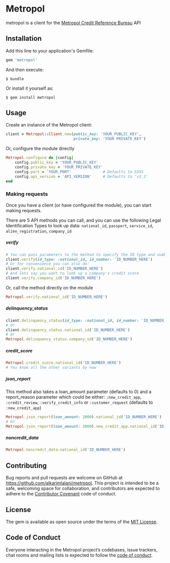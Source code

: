 Metropol
==============
metropol is a client for the [Metropol Credit Reference Bureau](https://www.metropol.co.ke/) API

## Installation

Add this line to your application's Gemfile:

```ruby
gem 'metropol'
```

And then execute:

    $ bundle

Or install it yourself as:

    $ gem install metropol

## Usage

Create an instance of the Metropol client:
```ruby
client = Metropol::Client.new(public_key: 'YOUR_PUBLIC_KEY',
							  private_key: 'YOUR PRIVATE_KEY')
```
Or, configure the module directly
```ruby
Metropol.configure do |config|
	config.public_key = 'YOUR_PUBLIC_KEY'
	config.private_key = 'YOUR_PRIVATE_KEY'
	config.port = 'YOUR_PORT'  			   # Defaults to 5555
    config.api_version = 'API_VERSION'     # Defaults to 'v2_1'
end
```
### Making requests
Once you have a client (or have configured the module), you can start making requests.

There are 5 API methods you can call, and you can use the following Legal Identification Types to look up data: `national_id`, `passport`, `service_id`, `alien_registration`, `company_id`

##### verify
```ruby
# You can pass parameters to the method to specify the ID type and number:
client.verify(id_type: :national_id, id_number: 'ID_NUMBER_HERE')
# Or for convenience you can also do:
client.verify.national_id('ID_NUMBER_HERE')
# And lets say you want to look up a company's credit score
client.verify.company_id('ID_NUMBER_HERE')
```

Or, call the method directly on the module
```ruby
Metropol.verify.national_id('ID_NUMBER_HERE')
```

##### delinquency_status
```ruby
client.delinquency_status(id_type: :national_id, id_number: 'ID_NUMBER_HERE')
# Or
client.delinquency_status.national_id('ID_NUMBER_HERE')
# Or
Metropol.delinquency_status.company_id('ID_NUMBER_HERE')
```
##### credit_score
```ruby
Metropol.credit_score.national_id('ID_NUMBER_HERE')
# You know all the other variants by now
```
##### json_report
This method also takes a loan_amount parameter (defaults to 0) and a report_reason parameter which could be either: `:new_credit_app`, `:credit_review`, `:verify_credit_info` or `:customer_request` (defaults to `:new_credit_app`)
```ruby
Metropol.json_report(loan_amount: 2000).national_id('ID_NUMBER_HERE')
# Or
Metropol.json_report(loan_amount: 2000).new_credit_app.national_id('ID_NUMBER_HERE')
```
##### noncredit_data
```ruby
Metropol.noncredit_data.national_id('ID_NUMBER_HERE')
```

## Contributing

Bug reports and pull requests are welcome on GitHub at https://github.com/alkarimlalani/metropol. This project is intended to be a safe, welcoming space for collaboration, and contributors are expected to adhere to the [Contributor Covenant](http://contributor-covenant.org) code of conduct.

## License

The gem is available as open source under the terms of the [MIT License](https://opensource.org/licenses/MIT).

## Code of Conduct

Everyone interacting in the Metropol project’s codebases, issue trackers, chat rooms and mailing lists is expected to follow the [code of conduct](https://github.com/[USERNAME]/metropol/blob/master/CODE_OF_CONDUCT.md).
